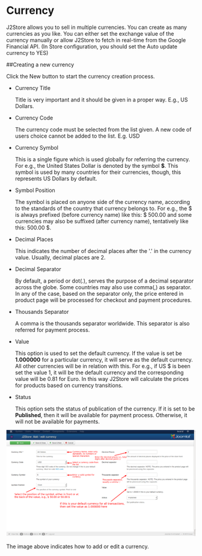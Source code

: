 # Currency

J2Store allows you to sell in multiple currencies. You can create as many currencies as you like.
You can either set the exchange value of the currency manually or allow J2Store to fetch in real-time from the Google Financial API. (In Store configuration, you should set the Auto update currency to YES)

<a name="create-currency"><a>
##Creating a new currency

Click the New button to start the currency creation process.

* Currency Title

    Title is very important and it should be given in a proper way. E.g., US Dollars.
    
* Currency Code

    The currency code must be selected from the list given. A new code of users choice cannot be added to the list. E.g. USD

* Currency Symbol

    This is a single figure which is used globally for referring the currency. For e.g., the United States Dollar is denoted by the symbol **$**. This symbol is used by many countries for their currencies, though, this represents US Dollars by default.

* Symbol Position

    The symbol is placed on anyone side of the currency name, according to the standards of the country that currency belongs to. For e.g., the $ is always prefixed (before currency name) like this: $ 500.00 and some currencies may also be suffixed (after currency name), tentatively like this: 500.00 $.

* Decimal Places

    This indicates the number of decimal places after the '.' in the currency value. Usually, decimal places are 2.

* Decimal Separator

    By default, a period or dot(.), serves the purpose of a decimal separator across the globe. Some countries may also use comma(,) as separator. In any of the case, based on the separator only, the price entered in product page will be processed for checkout and payment procedures.

* Thousands Separator

    A comma is the thousands separator worldwide. This separator is also referred for payment process.

* Value

    This option is used to set the default currency. If the value is set be **1.000000** for a particular currency, it will serve as the default currency. All other currencies will be in relation with this. For e.g., if US $ is been set the value 1, it will be the default currency and the corresponding value will be 0.81 for Euro. In this way J2Store will calculate the prices for products based on currency transitions.

* Status

    This option sets the status of publication of the currency. If it is set to be **Published**, then it will be available for payment process. Otherwise, it will not be available for payments.
    
![Add/Edit Currency](./assets/images/Currency_Add.png)

The image above indicates how to add or edit a currency.

